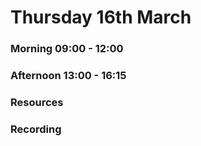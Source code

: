 # Thursday 16th March

### Morning 09:00 - 12:00
 

### Afternoon 13:00 - 16:15



### Resources



### Recording